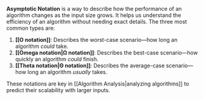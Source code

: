 **Asymptotic Notation** is a way to describe how the performance of an algorithm changes as the input size grows. It helps us understand the efficiency of an algorithm without needing exact details. The three most common types are:

1. **[[O notation]]**: Describes the worst-case scenario—how long an algorithm *could* take.
2. **[[Omega notation|Ω notation]]**: Describes the best-case scenario—how quickly an algorithm *could* finish.
3. **[[Theta notation|Θ notation]]**: Describes the average-case scenario—how long an algorithm *usually* takes.

These notations are key in [[Algorithm Analysis|analyzing algorithms]] to predict their scalability with larger inputs.